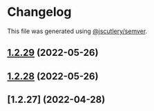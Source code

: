 # Changelog

This file was generated using [@jscutlery/semver](https://github.com/jscutlery/semver).

## [1.2.29](https://github.com/GlobalFishingWatch/frontend/compare/i18n-labels@1.2.28...i18n-labels@1.2.29) (2022-05-26)



## [1.2.28](https://github.com/GlobalFishingWatch/frontend/compare/i18n-labels@1.2.27...i18n-labels@1.2.28) (2022-05-26)



## [1.2.27] (2022-04-28)
